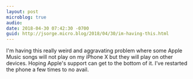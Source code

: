 ```yaml
---
layout: post
microblog: true
audio: 
date: 2018-04-30 07:42:30 -0700
guid: http://jsorge.micro.blog/2018/04/30/im-having-this.html
---
```

I'm having this really weird and aggravating problem where some Apple Music songs will not play on my iPhone X but they will play on other devices. Hoping Apple's support can get to the bottom of it. I’ve restarted the phone a few times to no avail.

